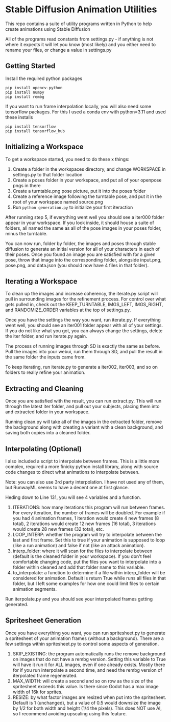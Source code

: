 # Stable Diffusion Animation Utilities

This repo contains a suite of utility programs written in Python to help create animations using Stable Diffusion

All of the programs read constants from settings.py - if anything is not where it expects it will let you know (most likely) and you either need to rename your files, or change a value in settings.py

## Getting Started

Install the required python packages
```
pip install opencv-python
pip install numpy
pip install rembg
```
If you want to run frame interpolation locally, you will also need some tensorflow packages. For this I used a conda env with python=3.11 and used these installs
```
pip install tensorflow
pip install tensorflow_hub
```

## Initializing a Workspace

To get a workspace started, you need to do these x things:
1. Create a folder in the workspaces directory, and change WORKSPACE in settings.py to that folder location
2. Create a poses folder in your workspace, and put all of your openpose pngs in there
3. Create a turntable.png pose picture, put it into the poses folder
4. Create a reference image following the turntable pose, and put it in the root of your workspace named source.png
5. Run `python generation.py` to initialize your first iteraction

After running step 5, if everything went well you should see a iter000 folder appear in your workspace. If you look inside, it should house a suite of folders, all named the same as all of the pose images in your poses folder, minus the turntable.

You can now run, folder by folder, the images and poses through stable diffusion to generate an initial version for all of your characters in each of their poses. Once you found an image you are satisfied with for a given pose, throw that image into the corresponding folder, alongside input.png, pose.png, and data.json (you should now have 4 files in that folder).

## Iterating a Workspace

To clean up the images and increase coherency, the iterate.py script will pull in surrounding images for the refinement process. For control over what gets pulled in, check out the KEEP_TURNTABLE, IMGS_LEFT, IMGS_RIGHT, and RANDOMIZE_ORDER variables at the top of settings.py.

Once you have the settings the way you want, run iterate.py. If everything went well, you should see an iter001 folder appear with all of your settings. If you do not like what you got, you can always change the settings, delete the iter folder, and run iterate.py again.

The process of running images through SD is exactly the same as before. Pull the images into your webui, run them through SD, and pull the result in the same folder the inputs came from.

To keep iterating, run iterate.py to generate a iter002, iter003, and so on folders to really refine your animation.

## Extracting and Cleaning

Once you are satisfied with the result, you can run extract.py. This will run through the latest iter folder, and pull out your subjects, placing them into and extracted folder in your workspace.

Running clean.py will take all of the images in the extracted folder, remove the background along with creating a variant with a clean background, and saving both copies into a cleaned folder.

## Interpolating (Optional)

I also included a script to interpolate between frames. This is a little more complex, required a more finicky python install library, along with source code changes to direct what animations to interpolate between.

Note: you can also use 3rd party interpolation. I have not used any of them, but RunwayML seems to have a decent one at first glance.

Heding down to Line 131, you will see 4 variables and a function.
1. ITERATIONS: how many iterations this program will run between frames. For every iteration, the number of frames will be doubled. For example if you had 4 animation frames, 1 iteration would create 4 new frames (8 total), 2 iterations would create 12 new frames (16 total), 3 iterations would create 28 new frames (32 total), etc.
2. LOOP_INTERP: whether the program will try to interpolate between the last and first frame. Set this to true if your animation is supposed to loop (like a run animation) and false if not (like an attack animation).
3. interp_folder: where it will scan for the files to interpolate between (default is the cleaned folder in your workspace). If you don't feel comfortable changing code, put the files you want to interpolate into a folder within cleaned and add that folder name to this variable.
4. to_interpolate: a function to determine if a file within interp_folder will be considered for animation. Default is return True while runs all files in that folder, but I left some examples for how one could limit files to certain animation segments.

Run iterpolate.py and you should see your interpolated frames getting generated.

## Spritesheet Generation

Once you have everything you want, you can run spritesheet.py to generate a spritesheet of your animation frames (without a background). There are a few settings within spritesheet.py to control some aspects of generation.
1. SKIP_EXISTING: the program automatically runs the remove background on images that do not have a rembg version. Setting this variable to True will have it run it for ALL images, even if one already exists. Mostly there for if you run interpolate a second time, and need the rembg version of iterpolated frame regenerated.
2. MAX_WIDTH: will create a second and so on row as the size of the spritesheet exceeds this value. Is there since Godot has a max image width of 16k for sprites.
3. RESIZE: by what factor images are resized when put into the spritesheet. Default is 1 (unchanged), but a value of 0.5 would downsize the image by 1/2 for both width and height (1/4 the pixels). This does NOT use AI, so I recommend avoiding upscaling using this feature.